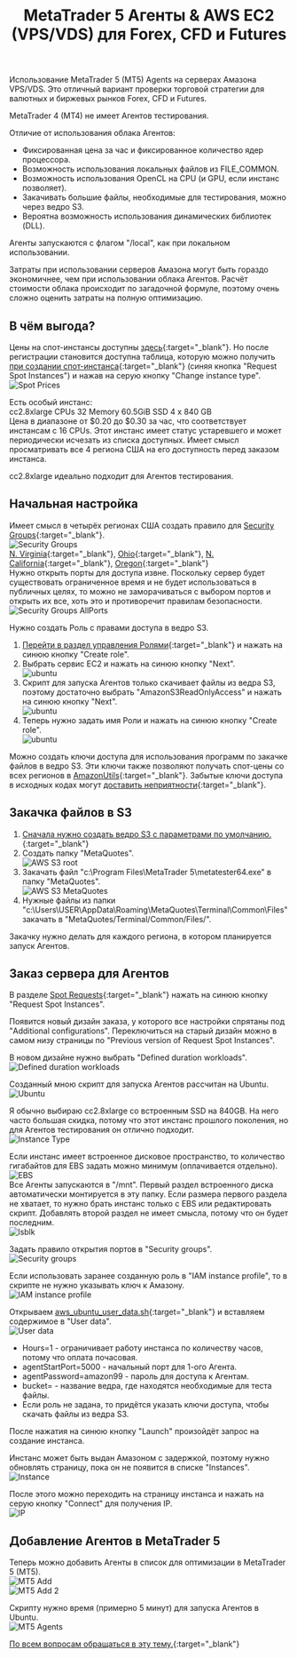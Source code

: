 ﻿---
title: "MetaTrader 5 Агенты & AWS EC2 (VPS/VDS) для Forex, CFD и Futures"
pgtitle: MetaTrader 5 Агенты & AWS EC2
description: Использование MetaTrader 5 (MT5) Agents на серверах Амазона VPS/VDS. Это отличный вариант проверки торговой стратегии для валютных и биржевых рынков Forex, CFD и Futures.
---

Использование MetaTrader 5 (MT5) Agents на серверах Амазона VPS/VDS.
Это отличный вариант проверки торговой стратегии для валютных и биржевых рынков Forex, CFD и Futures.

MetaTrader 4 (MT4) не имеет Агентов тестирования.

Отличие от использования облака Агентов:
* Фиксированная цена за час и фиксированное количество ядер процессора.
* Возможность использования локальных файлов из FILE_COMMON.
* Возможность использования OpenCL на CPU (и GPU, если инстанс позволяет).
* Закачивать большие файлы, необходимые для тестирования, можно через ведро S3.
* Вероятна возможность использования динамических библиотек (DLL).

Агенты запускаются с флагом "/local", как при локальном использовании.

Затраты при использовании серверов Амазона могут быть гораздо экономичнее, чем при использовании облака Агентов.
Расчёт стоимости облака происходит по загадочной формуле, поэтому очень сложно оценить затраты на полную оптимизацию.

## В чём выгода?
Цены на спот-инстансы доступны [здесь](https://aws.amazon.com/ru/ec2/spot/pricing/){:target="_blank"}.
Но после регистрации становится доступна таблица, которую можно получить [при создании спот-инстанса](https://console.aws.amazon.com/ec2sp/v1/spot/home){:target="_blank"} (синяя кнопка "Request Spot Instances") и нажав на серую кнопку "Change instance type".<br/>
![Spot Prices](/images/agent-spot.png)

Есть особый инстанс:<br/>
cc2.8xlarge CPUs 32 Memory	60.5GiB SSD	4 x 840 GB<br/>
Цена в диапазоне от $0.20 до $0.30 за час, что соответствует инстансам с 16 CPUs. Этот инстанс имеет статус устаревшего и может периодически исчезать из списка доступных. Имеет смысл просматривать все 4 региона США на его доступность перед заказом инстанса.

cc2.8xlarge идеально подходит для Агентов тестирования.

## Начальная настройка
Имеет смысл в четырёх регионах США создать правило для [Security Groups](https://console.aws.amazon.com/ec2/v2/home?region=us-east-1#SecurityGroups:sort=groupId){:target="_blank"}.<br/>
![Security Groups](/images/agent-security-groups-main.png)<br/>
[N. Virginia](https://console.aws.amazon.com/ec2/v2/home?region=us-east-1#SecurityGroups:sort=groupId){:target="_blank"},
[Ohio](https://console.aws.amazon.com/ec2/v2/home?region=us-east-2#SecurityGroups:sort=groupId){:target="_blank"},
[N. California](https://console.aws.amazon.com/ec2/v2/home?region=us-west-1#SecurityGroups:sort=groupId){:target="_blank"},
[Oregon](https://console.aws.amazon.com/ec2/v2/home?region=us-west-2#SecurityGroups:sort=groupId){:target="_blank"}<br/>
Нужно открыть порты для доступа извне. Поскольку сервер будет существовать ограниченное время и не будет использоваться в публичных целях, то можно не заморачиваться с выбором портов и открыть их все, хоть это и противоречит правилам безопасности.<br/>
![Security Groups AllPorts](/images/agent-security-groups-allports.png)

Нужно создать Роль с правами доступа в ведро S3.
1. [Перейти в раздел управления Ролями](https://console.aws.amazon.com/iam/home?region=us-east-1#/roles){:target="_blank"} и нажать на синюю кнопку "Create role".
2. Выбрать сервис EC2 и нажать на синюю кнопку "Next".<br/>
![ubuntu](/images/agent-create-role-1.png)
3. Скрипт для запуска Агентов только скачивает файлы из ведра S3, поэтому достаточно выбрать "AmazonS3ReadOnlyAccess" и нажать на синюю кнопку "Next".<br/>
![ubuntu](/images/agent-create-role-2.png)
4. Теперь нужно задать имя Роли и нажать на синюю кнопку "Create role".<br/>
![ubuntu](/images/agent-create-role-3.png)

Можно создать ключи доступа для использования программ по закачке файлов в ведро S3. Эти ключи также позволяют получать спот-цены со всех регионов в [AmazonUtils](https://github.com/Roffild/RoffildLibrary/blob/master/Experts/Roffild/AmazonUtils){:target="_blank"}. Забытые ключи доступа в исходных кодах могут [доставить неприятности](https://habr.com/post/357764/){:target="_blank"}.

## Закачка файлов в S3
1. [Сначала нужно создать ведро S3 с параметрами по умолчанию.](https://s3.console.aws.amazon.com/s3/home){:target="_blank"}
2. Создать папку "MetaQuotes".<br/>
![AWS S3 root](/images/agent-s3-root.png)
3. Закачать файл "c:\Program Files\MetaTrader 5\metatester64.exe" в папку "MetaQuotes".<br/>
![AWS S3 MetaQuotes](/images/agent-s3-metaquotes.png)
4. Нужные файлы из папки "c:\Users\USER\AppData\Roaming\MetaQuotes\Terminal\Common\Files\" закачать в "MetaQuotes/Terminal/Common/Files/".

Закачку нужно делать для каждого региона, в котором планируется запуск Агентов.

## Заказ сервера для Агентов
В разделе [Spot Requests](https://console.aws.amazon.com/ec2sp/v1/spot/home){:target="_blank"} нажать на синюю кнопку "Request Spot Instances".

Появится новый дизайн заказа, у которого все настройки спрятаны под "Additional configurations".
Переключиться на старый дизайн можно в самом низу страницы по "Previous version of Request Spot Instances".

В новом дизайне нужно выбрать "Defined duration workloads".<br/>
![Defined duration workloads](/images/agent-defined-duration-workloads.png)

Созданный мною скрипт для запуска Агентов рассчитан на Ubuntu.<br/>
![Ubuntu](/images/agent-ubuntu.png)

Я обычно выбираю cc2.8xlarge со встроенным SSD на 840GB. На него часто большая скидка, потому что этот инстанс прошлого поколения, но для Агентов тестирования он отлично подходит.<br/>
![Instance Type](/images/agent-instance-type.png)

Если инстанс имеет встроенное дисковое пространство, то количество гигабайтов для EBS задать можно минимум (оплачивается отдельно).<br/>
![EBS](/images/agent-ebs.png)<br/>
Все Агенты запускаются в "/mnt". Первый раздел встроенного диска автоматически монтируется в эту папку. Если размера первого раздела не хватает, то нужно брать инстанс только с EBS или редактировать скрипт. Добавлять второй раздел не имеет смысла, потому что он будет последним.<br/>
![lsblk](/images/agent-lsblk.png)

Задать правило открытия портов в "Security groups".<br/>
![Security groups](/images/agent-security-groups.png)

Если использовать заранее созданную роль в "IAM instance profile", то в скрипте не нужно указывать ключ к Амазону.<br/>
![IAM instance profile](/images/agent-iam.png)

Открываем [aws_ubuntu_user_data.sh](https://github.com/Roffild/RoffildLibrary/blob/master/Include/Roffild/RoffildJava/AmazonUtils/src/main/resources/aws_ubuntu_user_data.sh){:target="_blank"} и вставляем содержимое в "User data".<br/>
![User data](/images/agent-userdata.png)
* Hours=1 - ограничивает работу инстанса по количеству часов, потому что оплата почасовая.
* agentStartPort=5000 - начальный порт для 1-ого Агента.
* agentPassword=amazon99 - пароль для доступа к Агентам.
* bucket= - название ведра, где находятся необходимые для теста файлы.
* Если роль не задана, то придётся указать ключи доступа, чтобы скачать файлы из ведра S3.

После нажатия на синюю кнопку "Launch" произойдёт запрос на создание инстанса.

Инстанс может быть выдан Амазоном с задержкой, поэтому нужно обновлять страницу, пока он не появится в списке "Instances".<br/>
![Instance](/images/agent-instance.png)

После этого можно переходить на страницу инстанса и нажать на серую кнопку "Connect" для получения IP.<br/>
![IP](/images/agent-ip.png)

## Добавление Агентов в MetaTrader 5
Теперь можно добавить Агенты в список для оптимизации в MetaTrader 5 (MT5).<br/>
![MT5 Add](/images/agent-add-1.png)<br/>
![MT5 Add 2](/images/agent-add-2.png)

Скрипту нужно время (примерно 5 минут) для запуска Агентов в Ubuntu.<br/>
![MT5 Agents](/images/agent-agents.png)

[По всем вопросам обращаться в эту тему.](https://www.mql5.com/ru/forum/245373){:target="_blank"}
